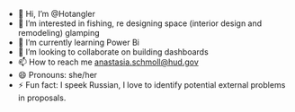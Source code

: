 - 👋 Hi, I’m @Hotangler
- 👀 I’m interested in fishing, re designing space (interior design and remodeling) glamping
- 🌱 I’m currently learning Power Bi
- 💞️ I’m looking to collaborate on building dashboards
- 📫 How to reach me anastasia.schmoll@hud.gov
- 😄 Pronouns: she/her
- ⚡ Fun fact: I speek Russian, I love to identify potential external problems in proposals.

<!---
Hotangler/Hotangler is a ✨ special ✨ repository because its `README.md` (this file) appears on your GitHub profile.
You can click the Preview link to take a look at your changes.
--->
